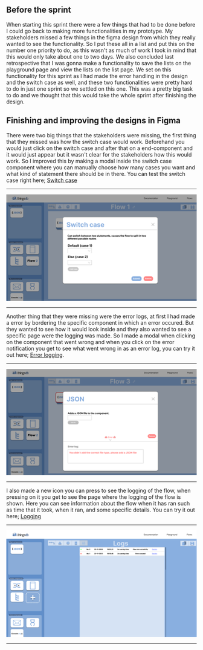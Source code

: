 ## Before the sprint
When starting this sprint there were a few things that had to be done before I could go back to making more functionalities in my prototype. My stakeholders missed a few things in the figma design from which they really wanted to see the functionality. So I put these all in a list and put this on the number one priority to do, as this wasn't as much of work I took in mind that this would only take about one to two days. We also concluded last retrospective that I was gonna make a functionality to save the lists on the playground page and view the lists on the list page.  We set on this functionality for this sprint as I had made the error handling in the design and the switch case as well, and these two functionalities were pretty hard to do in just one sprint so we settled on this one. This was a pretty big task to do and we thought that this would take the whole sprint after finishing the design. 

## Finishing and improving the designs in Figma
There were two big things that the stakeholders were missing, the first thing that they missed was how the switch case would work. Beforehand you would just click on the switch case and after that on a end-component and it would just appear but it wasn't clear for the stakeholders how this would work. So I improved this by making a modal inside the switch case component where you can manually choose how many cases you want and what kind of statement there should be in there. You can test the switch case right here; [Switch case](https://www.figma.com/proto/RIRckga4ygXjIpYMYyj278/ThingsFlow?node-id=438%3A3569&scaling=scale-down&page-id=0%3A1&starting-point-node-id=425%3A3202&show-proto-sidebar=1)

---------------------

![image](uploads/df4cea4d0b5fc96d635e64a5f16957af/image.png)

---------------------

Another thing that they were missing were the error logs, at first I had made a error by bordering the specific component in which an error occured. But they wanted to see how it would look inside and they also wanted to see a specific page were the logging was made. So I made a modal when clicking on the component that went wrong and when you click on the error notification you get to see what went wrong in as an error log, you can try it out here; [Error logging](https://www.figma.com/proto/RIRckga4ygXjIpYMYyj278/ThingsFlow?node-id=463%3A3541&scaling=scale-down&page-id=0%3A1&starting-point-node-id=425%3A3202&show-proto-sidebar=1). 

---------------------

![image](uploads/bf1f6c9cda5004aaa791b3e6ae286654/image.png)

---------------------

I also made a new icon you can press to see the logging of the flow, when pressing on it you get to see the page where the logging of the flow is shown. Here you can see information about the flow when it has ran such as time that it took, when it ran, and some specific details. You can try it out here; [Logging](https://www.figma.com/proto/RIRckga4ygXjIpYMYyj278/ThingsFlow?node-id=610%3A3079&scaling=scale-down&page-id=0%3A1&starting-point-node-id=425%3A3202&show-proto-sidebar=1)

---------------------

![image](uploads/f2afa298cbbc78dfc91ca2ee86eafad2/image.png)

---------------------